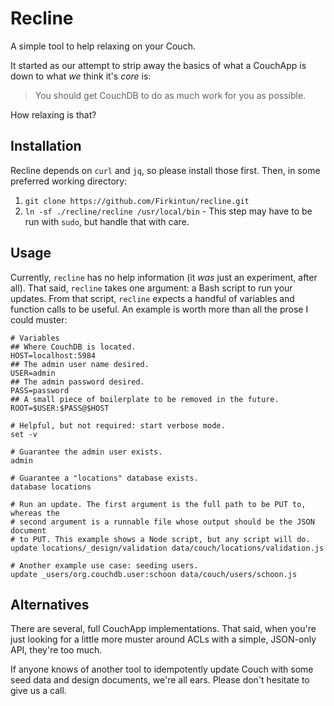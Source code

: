 # Recline

A simple tool to help relaxing on your Couch.

It started as our attempt to strip away the basics of what a CouchApp is down
to what _we_ think it's _core_ is:

> You should get CouchDB to do as much work for you as possible.

How relaxing is that?

## Installation

Recline depends on `curl` and `jq`, so please install those first. Then, in
some preferred working directory:

 1. `git clone https://github.com/Firkintun/recline.git`
 1. `ln -sf ./recline/recline /usr/local/bin` - This step may have to be run
 with `sudo`, but handle that with care.

## Usage

Currently, `recline` has no help information (it _was_ just an experiment, after
all). That said, `recline` takes one argument: a Bash script to run your
updates. From that script, `recline` expects a handful of variables and function
calls to be useful. An example is worth more than all the prose I could muster:

```
# Variables
## Where CouchDB is located.
HOST=localhost:5984
## The admin user name desired.
USER=admin
## The admin password desired.
PASS=password
## A small piece of boilerplate to be removed in the future.
ROOT=$USER:$PASS@$HOST

# Helpful, but not required: start verbose mode.
set -v

# Guarantee the admin user exists.
admin

# Guarantee a "locations" database exists.
database locations

# Run an update. The first argument is the full path to be PUT to, whereas the
# second argument is a runnable file whose output should be the JSON document
# to PUT. This example shows a Node script, but any script will do.
update locations/_design/validation data/couch/locations/validation.js

# Another example use case: seeding users.
update _users/org.couchdb.user:schoon data/couch/users/schoon.js
```

## Alternatives

There are several, full CouchApp implementations. That said, when you're just
looking for a little more muster around ACLs with a simple, JSON-only API,
they're too much.

If anyone knows of another tool to idempotently update Couch with some seed
data and design documents, we're all ears. Please don't hesitate to give us a
call.
